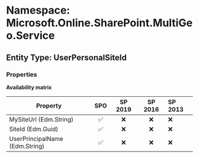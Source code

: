 # Namespace: Microsoft.Online.SharePoint.MultiGeo.Service

## Entity Type: UserPersonalSiteId

### Properties

**Availability matrix**

Property | SPO | SP 2019 | SP 2016 | SP 2013
----------|:---:|:-------:|:-------:|:-------
MySiteUrl (Edm.String) | ✅ | ❌ | ❌ | ❌
SiteId (Edm.Guid) | ✅ | ❌ | ❌ | ❌
UserPrincipalName (Edm.String) | ✅ | ❌ | ❌ | ❌


